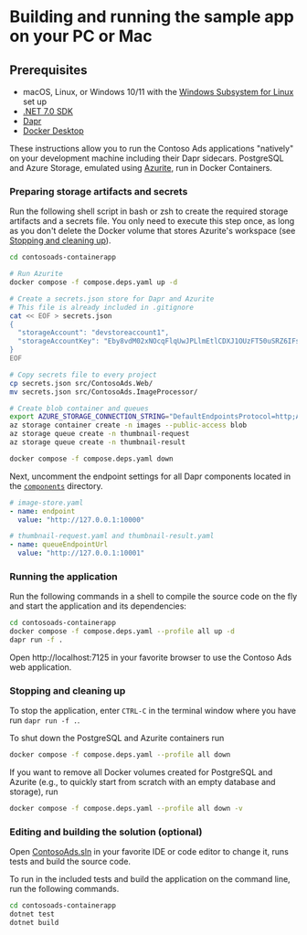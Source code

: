 # Building and running the sample app on your PC or Mac

## Prerequisites

* macOS, Linux, or Windows 10/11 with the [Windows Subsystem for Linux](https://docs.microsoft.com/en-us/windows/wsl/) set up
* [.NET 7.0 SDK](https://dotnet.microsoft.com/en-us/download/dotnet/7.0)
* [Dapr](https://docs.dapr.io/getting-started/install-dapr-cli/)
* [Docker Desktop](https://docs.docker.com/docker-desktop/install/)

These instructions allow you to run the Contoso Ads applications "natively" on your development machine 
including their Dapr sidecars. PostgreSQL and Azure Storage, emulated using [Azurite](https://docs.microsoft.com/en-us/azure/storage/common/storage-use-azurite?toc=%2Fazure%2Fstorage%2Fblobs%2Ftoc.json&tabs=visual-studio), run in Docker 
Containers. 

### Preparing storage artifacts and secrets

Run the following shell script in bash or zsh to create the required storage artifacts and a secrets file.
You only need to execute this step once, as long as you don't delete the Docker 
volume that stores Azurite's workspace (see [Stopping and cleaning up](#stopping-and-cleaning-up)).

```bash
cd contosoads-containerapp

# Run Azurite
docker compose -f compose.deps.yaml up -d  

# Create a secrets.json store for Dapr and Azurite
# This file is already included in .gitignore
cat << EOF > secrets.json
{
  "storageAccount": "devstoreaccount1",
  "storageAccountKey": "Eby8vdM02xNOcqFlqUwJPLlmEtlCDXJ1OUzFT50uSRZ6IFsuFq2UVErCz4I6tq/K1SZFPTOtr/KBHBeksoGMGw=="
}
EOF

# Copy secrets file to every project
cp secrets.json src/ContosoAds.Web/
mv secrets.json src/ContosoAds.ImageProcessor/ 

# Create blob container and queues
export AZURE_STORAGE_CONNECTION_STRING="DefaultEndpointsProtocol=http;AccountName=devstoreaccount1;AccountKey=Eby8vdM02xNOcqFlqUwJPLlmEtlCDXJ1OUzFT50uSRZ6IFsuFq2UVErCz4I6tq/K1SZFPTOtr/KBHBeksoGMGw==;BlobEndpoint=http://127.0.0.1:10000/devstoreaccount1;QueueEndpoint=http://127.0.0.1:10001/devstoreaccount1;TableEndpoint=http://127.0.0.1:10002/devstoreaccount1;"
az storage container create -n images --public-access blob
az storage queue create -n thumbnail-request
az storage queue create -n thumbnail-result

docker compose -f compose.deps.yaml down  
```

Next, uncomment the endpoint settings for all Dapr components located in the 
[`components`](../components) directory. 

```yaml
# image-store.yaml
- name: endpoint
  value: "http://127.0.0.1:10000"

# thumbnail-request.yaml and thumbnail-result.yaml
- name: queueEndpointUrl
  value: "http://127.0.0.1:10001"
```

### Running the application

Run the following commands in a shell to compile the source code on the fly and 
start the application and its dependencies:

```bash
cd contosoads-containerapp
docker compose -f compose.deps.yaml --profile all up -d
dapr run -f .
```

Open http://localhost:7125 in your favorite browser to use the Contoso Ads web application.

### Stopping and cleaning up

To stop the application, enter `CTRL-C` in the terminal window where you have run
`dapr run -f .`. 

To shut down the PostgreSQL and Azurite containers run
```bash
docker compose -f compose.deps.yaml --profile all down
```

If you want to remove all Docker volumes created for PostgreSQL and Azurite 
(e.g., to quickly start from scratch with an empty database and storage), run

```bash
docker compose -f compose.deps.yaml --profile all down -v
```


### Editing and building the solution (optional)

Open [ContosoAds.sln](../ContosoAds.sln) in your favorite IDE or code editor to
change it, runs tests and build the source code.

To run in the included tests and build the application on the command line, run 
the following commands.

```bash
cd contosoads-containerapp
dotnet test
dotnet build
```
